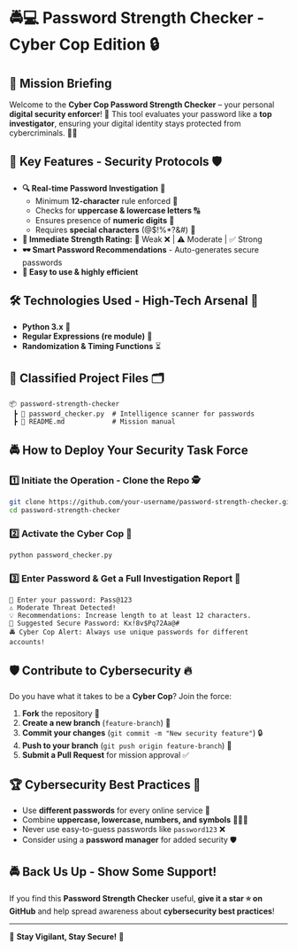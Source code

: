 # 🚔💻 Password Strength Checker - Cyber Cop Edition 🔒

## 🚀 Mission Briefing
Welcome to the **Cyber Cop Password Strength Checker** – your personal **digital security enforcer**! 🚨 This tool evaluates your password like a **top investigator**, ensuring your digital identity stays protected from cybercriminals. 🕵️‍♂️

## 🎯 Key Features - Security Protocols 🛡️
- **🔍 Real-time Password Investigation** 🧐
  - Minimum **12-character** rule enforced 🚦
  - Checks for **uppercase & lowercase letters** 🔠
  - Ensures presence of **numeric digits** 🔢
  - Requires **special characters** (@$!%*?&#) 🔑
- **📢 Immediate Strength Rating:** 🚦 Weak ❌ | ⚠️ Moderate | ✅ Strong
- **🕶️ Smart Password Recommendations** - Auto-generates secure passwords
- **💂 Easy to use & highly efficient**

## 🛠️ Technologies Used - High-Tech Arsenal 🚀
- **Python 3.x** 🐍
- **Regular Expressions (re module)** 🔬
- **Randomization & Timing Functions** ⏳

## 📂 Classified Project Files 🗂️
```
📦 password-strength-checker
 ┣ 📜 password_checker.py  # Intelligence scanner for passwords
 ┣ 📜 README.md            # Mission manual
```

## 🚔 How to Deploy Your Security Task Force

### 1️⃣ Initiate the Operation - Clone the Repo 🕵️
```bash
git clone https://github.com/your-username/password-strength-checker.git
cd password-strength-checker
```

### 2️⃣ Activate the Cyber Cop 🦸
```bash
python password_checker.py
```

### 3️⃣ Enter Password & Get a Full Investigation Report 📝
```
🔐 Enter your password: Pass@123
⚠️ Moderate Threat Detected!
💡 Recommendations: Increase length to at least 12 characters.
🔑 Suggested Secure Password: Kx!8v$Pq72Aa@#
🚔 Cyber Cop Alert: Always use unique passwords for different accounts!
```

## 🛡️ Contribute to Cybersecurity 🔥
Do you have what it takes to be a **Cyber Cop**? Join the force:
1. **Fork** the repository 🍴
2. **Create a new branch** (`feature-branch`) 🌿
3. **Commit your changes** (`git commit -m "New security feature"`) 🔒
4. **Push to your branch** (`git push origin feature-branch`) 🚀
5. **Submit a Pull Request** for mission approval ✅

## 🏆 Cybersecurity Best Practices 🛑
- Use **different passwords** for every online service 🔐
- Combine **uppercase, lowercase, numbers, and symbols** 🔢🔠🔣
- Never use easy-to-guess passwords like `password123` ❌
- Consider using a **password manager** for added security 🛡️

## 🚔 Back Us Up - Show Some Support!
If you find this **Password Strength Checker** useful, **give it a star ⭐ on GitHub** and help spread awareness about **cybersecurity best practices**!

---
🚨 **Stay Vigilant, Stay Secure!** 🚨
